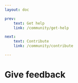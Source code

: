 ```yaml
---
layout: doc

prev:
    text: Get help
    link: /community/get-help

next:
    text: Contribute
    link: /community/contribute

---
```


# Give feedback
